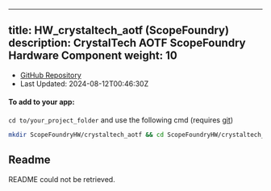 
---
title: HW_crystaltech_aotf (ScopeFoundry)
description: CrystalTech AOTF ScopeFoundry Hardware Component
weight: 10
---
- [GitHub Repository](https://github.com/ScopeFoundry/HW_crystaltech_aotf)
- Last Updated: 2024-08-12T00:46:30Z


#### To add to your app:

`cd to/your_project_folder` and use the following cmd (requires [git](/docs/100_development/20_git/))

```bash
mkdir ScopeFoundryHW/crystaltech_aotf && cd ScopeFoundryHW/crystaltech_aotf && git init --initial-branch=master && git remote add upstream_ScopeFoundry https://github.com/ScopeFoundry/HW_crystaltech_aotf && git pull upstream_ScopeFoundry master && cd ../..
```

## Readme
README could not be retrieved.
